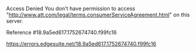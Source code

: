 Access Denied
You don't have permission to access "http://www.att.com/legal/terms.consumerServiceAgreement.html" on this server.

Reference #18.9a5ed617.1752674740.f99fc16

https://errors.edgesuite.net/18.9a5ed617.1752674740.f99fc16